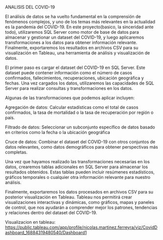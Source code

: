 ANALISIS DEL COVID-19

El análisis de datos se ha vuelto fundamental en la comprensión de fenómenos complejos, y uno de los temas más relevantes en la actualidad
es la pandemia del COVID-19. En este proyecto(basico, la sinceridad ante todo), utilizaremos SQL Server como motor de base de datos para almacenar y gestionar un  dataset del COVID-19, y luego aplicaremos transformaciones a los datos para obtener información relevante. 
Finalmente, exportaremos los resultados en archivos CSV para su visualización en Tableau, una herramienta de análisis y visualización de datos.

El primer paso es cargar el dataset del COVID-19 en SQL Server. Este dataset puede contener información como el número de casos confirmados, 
fallecimientos, recuperaciones, ubicación geográfica y fechas. Una vez cargados los datos, utilizaremos las capacidades de SQL Server para 
realizar consultas y transformaciones en los datos.

Algunas de las transformaciones que podemos aplicar incluyen:

Agregación de datos: Calcular estadísticas como el total de casos confirmados, la tasa de mortalidad o la tasa de recuperación por región o país.

Filtrado de datos: Seleccionar un subconjunto específico de datos basado en criterios como la fecha o la ubicación geográfica 

Cruce de datos: Combinar el dataset del COVID-19 con otros conjuntos de datos relevantes, como datos demográficos para obtener perspectivas más completas.

Una vez que hayamos realizado las transformaciones necesarias en los datos, crearemos tablas adicionales en SQL Server para almacenar los 
resultados obtenidos. Estas tablas pueden incluir resúmenes estadísticos, gráficos temporales o cualquier otra información relevante para 
nuestro análisis.

Finalmente, exportaremos los datos procesados en archivos CSV para su posterior visualización en Tableau. 
Tableau nos permitirá crear visualizaciones interactivas y dinámicas, como gráficos, mapas y paneles de control, que nos
ayudarán a comprender mejor los patrones, tendencias y relaciones dentro del dataset del COVID-19.



Visualizacion en tableau: https://public.tableau.com/app/profile/nicolas.martinez.ferreyra/viz/CovidDashboard_16884319480540/Dashboard1
